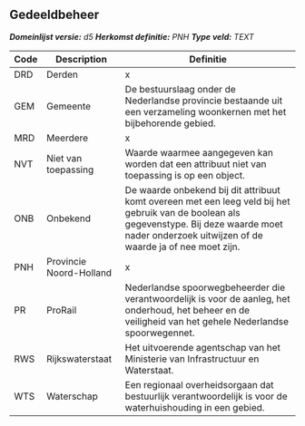 ﻿## Gedeeldbeheer

*__Domeinlijst versie:__ d5*
*__Herkomst definitie:__ PNH*
*__Type veld:__ TEXT*

|__Code__ |__Description__ |__Definitie__	|
|	---	|	---	|   ---	| 
| DRD | Derden | x |
| GEM | Gemeente | De bestuurslaag onder de Nederlandse provincie bestaande uit een verzameling woonkernen met het bijbehorende gebied. |
| MRD | Meerdere | x |
| NVT | Niet van toepassing | Waarde waarmee aangegeven kan worden dat een attribuut niet van toepassing is op een object. |
| ONB | Onbekend | De waarde onbekend bij dit attribuut komt overeen met een leeg veld bij het gebruik van de boolean als gegevenstype. Bij deze waarde moet nader onderzoek uitwijzen of de waarde ja of nee moet zijn. |
| PNH | Provincie Noord-Holland | x |
| PR | ProRail | Nederlandse spoorwegbeheerder die verantwoordelijk is voor de aanleg, het onderhoud, het beheer en de veiligheid van het gehele Nederlandse spoorwegennet. |
| RWS | Rijkswaterstaat | Het uitvoerende agentschap van het Ministerie van Infrastructuur en Waterstaat. |
| WTS | Waterschap | Een regionaal overheidsorgaan dat bestuurlijk verantwoordelijk is voor de waterhuishouding in een gebied. |
